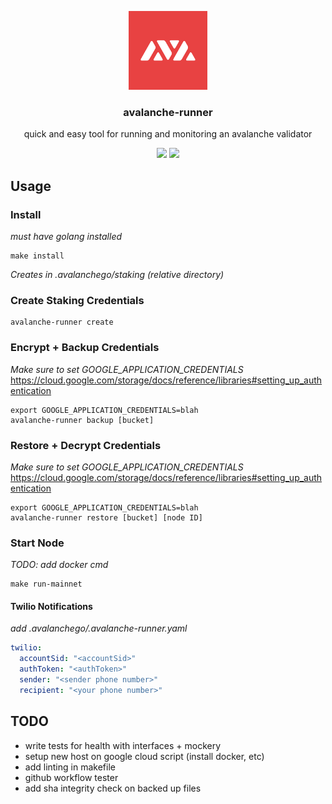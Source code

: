 <p align="center">
  <a href="https://www.avax.network">
    <img width="25%" alt="avalanche" src="assets/logo.png?raw=true">
  </a>
</p>
<h3 align="center">
  avalanche-runner
</h3>
<p align="center">
quick and easy tool for running and monitoring an avalanche validator
</p>
<p align="center">
  <a href="https://goreportcard.com/report/github.com/patrick-ogrady/avalanche-runner"><img src="https://goreportcard.com/badge/github.com/patrick-ogrady/avalanche-runner" /></a>
  <a href="https://github.com/patrick-ogrady/avalanche-runner/blob/master/LICENSE"><img src="https://img.shields.io/github/license/patrick-ogrady/avalanche-runner.svg" /></a>
</p>

## Usage
### Install
_must have golang installed_
```text
make install
```

_Creates in .avalanchego/staking (relative directory)_
### Create Staking Credentials
```text
avalanche-runner create
```

### Encrypt + Backup Credentials
_Make sure to set GOOGLE_APPLICATION_CREDENTIALS_
https://cloud.google.com/storage/docs/reference/libraries#setting_up_authentication
```text
export GOOGLE_APPLICATION_CREDENTIALS=blah
avalanche-runner backup [bucket]
```

### Restore + Decrypt Credentials
_Make sure to set GOOGLE_APPLICATION_CREDENTIALS_
https://cloud.google.com/storage/docs/reference/libraries#setting_up_authentication
```text
export GOOGLE_APPLICATION_CREDENTIALS=blah
avalanche-runner restore [bucket] [node ID]
```

### Start Node
_TODO: add docker cmd_
```text
make run-mainnet
```

#### Twilio Notifications
_add .avalanchego/.avalanche-runner.yaml_
```yaml
twilio:
  accountSid: "<accountSid>"
  authToken: "<authToken>"
  sender: "<sender phone number>"
  recipient: "<your phone number>"
```

## TODO
* write tests for health with interfaces + mockery
* setup new host on google cloud script (install docker, etc)
* add linting in makefile
* github workflow tester
* add sha integrity check on backed up files
